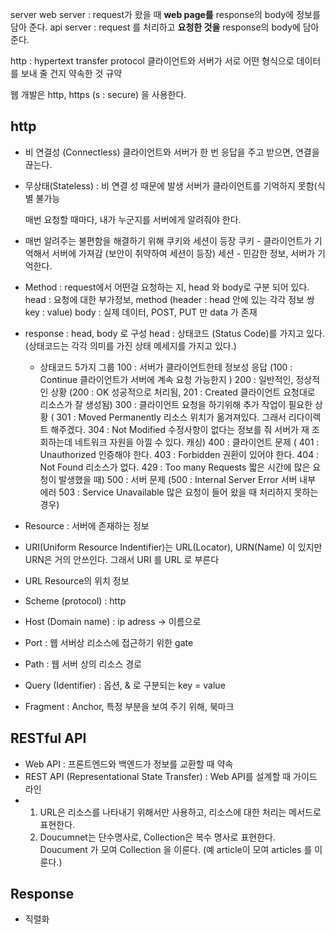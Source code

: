 server
web server : request가 왔을 때 **web page를** response의 body에 정보를 담아 준다.
api server : request 를 처리하고 **요청한 것을** response의 body에 담아 준다.

http : hypertext transfer protocol 클라이언트와 서버가 서로 어떤 형식으로 데이터를 보내 줄 건지 약속한 것 규약

웹 개발은 http, https (s : secure)  을 사용한다.



## http

- 비 연결성 (Connectless) 클라이언트와 서버가 한 번 응답을 주고 받으면, 연결을 끊는다.

- 무상태(Stateless) : 비 연결 성 때문에 발생 서버가 클라이언트를 기억하지 못함(식별 불가능

  매번 요청할 때마다, 내가 누군지를 서버에게 알려줘야 한다.

- 매번 알려주는 불편함을 해결하기 위해 쿠키와 세션이 등장
  쿠키 - 클라이언트가 기억해서 서버에 가져감 (보안이 취약하여 세션이 등장)
  세션 - 민감한 정보, 서버가 기억한다.

- Method : request에서 어떤걸 요청하는 지, head 와 body로 구분 되어 있다.
  head : 요청에 대한 부가정보, method (header : head 안에 있는 각각 정보 쌍 key : value)
  body :  실제 데이터, POST, PUT 만 data 가 존재

- response : head, body 로 구성
  head : 상태코드 (Status Code)를 가지고 있다. (상태코드는 각각 의미를 가진 상태 메세지를 가지고 있다.)
  - 상태코드 5가지 그룹
    100 : 서버가 클라이언트한테 정보성 응답 (100 : Continue 클라이언트가 서버에 계속 요청 가능한지 )
    200 : 일반적인, 정상적인 상황 (200 : OK 성공적으로 처리됨, 201 : Created 클라이언트 요청대로 리소스가 잘 생성됨)
    300 : 클라이언트 요청을 하기위해 추가 작업이 필요한 상황 ( 301 : Moved Permanently 리소스 위치가 옮겨져있다. 그래서 리다이렉트 해주겠다. 304 : Not Modified 수정사항이 없다는 정보를 줘 서버가 재 조회하는데 네트워크 자원을 아낄 수 있다. 캐싱)
    400 : 클라이언트 문제 ( 401 : Unauthorized 인증해야 한다. 403 : Forbidden 권환이 있어야 한다. 404 : Not Found 리소스가 없다. 429 : Too many Requests 짧은 시간에 많은 요청이 발생했을 때)
    500 : 서버 문제 (500 : Internal Server Error 서버 내부 에러 503 : Service Unavailable 많은 요청이 들어 왔을 때 처리하지 못하는 경우)

- Resource : 서버에 존재하는 정보
- URI(Uniform Resource Indentifier)는 URL(Locator), URN(Name) 이 있지만 URN은 거의 안쓰인다. 그래서 URI 를 URL 로 부른다
- URL Resource의 위치 정보
- Scheme (protocol) : http
- Host (Domain name) : ip adress -> 이름으로
- Port : 웹 서버상 리소스에 접근하기 위한 gate
- Path : 웹 서버 상의 리소스 경로
- Query (Identifier) : 옵션,  & 로 구분되는 key = value
- Fragment : Anchor, 특정 부분을 보여 주기 위해, 북마크



## RESTful API

- Web API : 프론트엔드와 백엔드가 정보를 교환할 때 약속
- REST API (Representational State Transfer) : Web API를 설계할 때 가이드 라인
- 1. URL은 리소스를 나타내기 위해서만 사용하고, 리소스에 대한 처리는 메서드로 표현한다.
  2. Doucumnet는 단수명사로, Collection은 복수 명사로 표현한다.
     Doucument 가 모여 Collection 을 이룬다. (예 article이 모여 articles 를 이룬다.)



## Response

- 직렬화























